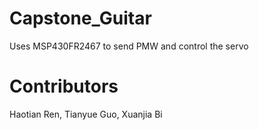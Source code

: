 # Capstone_Guitar
Uses MSP430FR2467 to send PMW and control the servo 
# Contributors
Haotian Ren, Tianyue Guo, Xuanjia Bi
